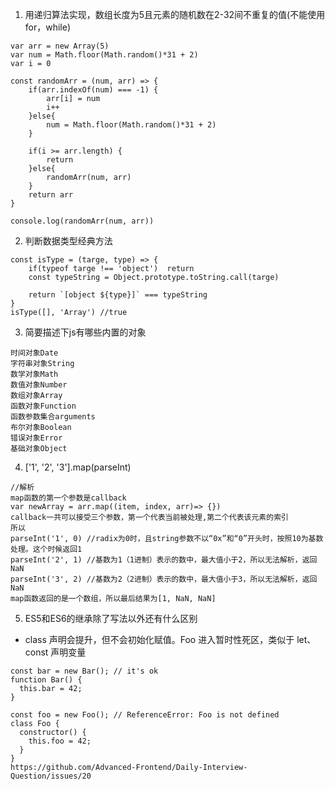 <!--
 * @Date: 2019-10-17 15:53:18
 * @LastEditors: PoloHuang
 * @LastEditTime: 2019-10-17 19:07:03
 -->
 1. 用递归算法实现，数组长度为5且元素的随机数在2-32间不重复的值(不能使用for，while)
```
var arr = new Array(5)
var num = Math.floor(Math.random()*31 + 2)
var i = 0 

const randomArr = (num, arr) => {
    if(arr.indexOf(num) === -1) {
        arr[i] = num
        i++
    }else{
        num = Math.floor(Math.random()*31 + 2)
    }

    if(i >= arr.length) {
        return
    }else{
        randomArr(num, arr)
    }
    return arr
}

console.log(randomArr(num, arr))
```

2. 判断数据类型经典方法
```
const isType = (targe, type) => {
    if(typeof targe !== 'object')  return
    const typeString = Object.prototype.toString.call(targe)

    return `[object ${type}]` === typeString
}
isType([], 'Array') //true
```
3. 简要描述下js有哪些内置的对象
```
时间对象Date
字符串对象String
数学对象Math
数值对象Number
数组对象Array
函数对象Function
函数参数集合arguments
布尔对象Boolean
错误对象Error
基础对象Object
```
4. ['1', '2', '3'].map(parseInt)
```
//解析
map函数的第一个参数是callback
var newArray = arr.map((item, index, arr)=> {})
callback一共可以接受三个参数，第一个代表当前被处理,第二个代表该元素的索引
所以
parseInt('1', 0) //radix为0时，且string参数不以“0x”和“0”开头时，按照10为基数处理。这个时候返回1
parseInt('2', 1) //基数为1（1进制）表示的数中，最大值小于2，所以无法解析，返回NaN
parseInt('3', 2) //基数为2（2进制）表示的数中，最大值小于3，所以无法解析，返回NaN
map函数返回的是一个数组，所以最后结果为[1, NaN, NaN]
```

5. ES5和ES6的继承除了写法以外还有什么区别
* class 声明会提升，但不会初始化赋值。Foo 进入暂时性死区，类似于 let、const 声明变量
```
const bar = new Bar(); // it's ok
function Bar() {
  this.bar = 42;
}

const foo = new Foo(); // ReferenceError: Foo is not defined
class Foo {
  constructor() {
    this.foo = 42;
  }
}
https://github.com/Advanced-Frontend/Daily-Interview-Question/issues/20
```



